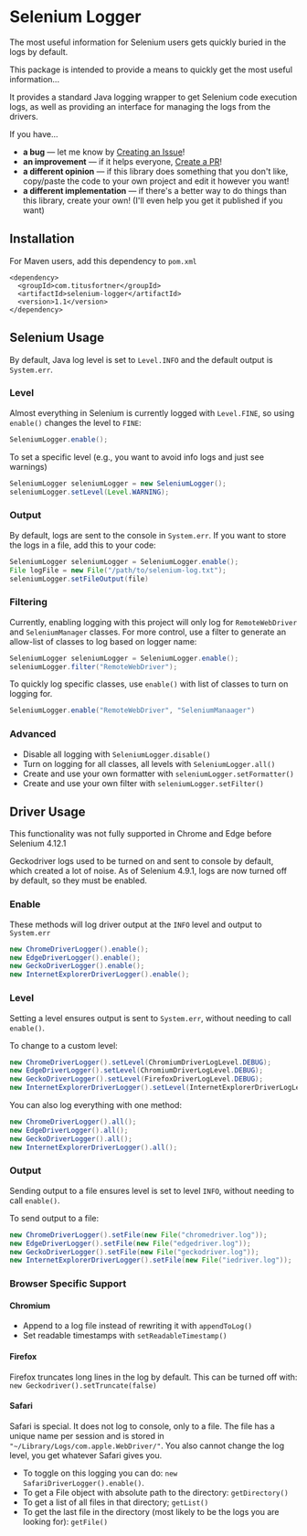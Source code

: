 # Selenium Logger

The most useful information for Selenium users gets quickly buried in the logs by default.

This package is intended to provide a means to quickly get the most useful information...

It provides a standard Java logging wrapper to get Selenium code execution logs, as well
as providing an interface for managing the logs from the drivers.

If you have...
* **a bug** — let me know by [Creating an Issue](https://github.com/titusfortner/selenium-logger/issues/new)!
* **an improvement** — if it helps everyone, [Create a PR](https://github.com/titusfortner/selenium-logger/pulls)!
* **a different opinion** —  if this library does something that you don't like, copy/paste the code to your own project and edit it however you want!
* **a different implementation** — if there's a better way to do things than this library, create your own! (I'll even help you get it published if you want)

## Installation

For Maven users, add this dependency to `pom.xml`
```
<dependency>
  <groupId>com.titusfortner</groupId>
  <artifactId>selenium-logger</artifactId>
  <version>1.1</version>
</dependency>
```

## Selenium Usage

By default, Java log level is set to `Level.INFO` and the default output is `System.err`. 

### Level

Almost everything in Selenium is currently logged with `Level.FINE`, so using `enable()` changes the level to `FINE`:
```java
SeleniumLogger.enable();
```

To set a specific level (e.g., you want to avoid info logs and just see warnings)
```java
SeleniumLogger seleniumLogger = new SeleniumLogger();
seleniumLogger.setLevel(Level.WARNING);
```

### Output

By default, logs are sent to the console in `System.err`.
If you want to store the logs in a file, add this to your code:

```java
SeleniumLogger seleniumLogger = SeleniumLogger.enable();
File logFile = new File("/path/to/selenium-log.txt");
seleniumLogger.setFileOutput(file)
```

### Filtering

Currently, enabling logging with this project will only log for `RemoteWebDriver` and `SeleniumManager` classes. 
For more control, use a filter to generate an allow-list of classes to log based on logger name:
```java
SeleniumLogger seleniumLogger = SeleniumLogger.enable();
seleniumLogger.filter("RemoteWebDriver");
```

To quickly log specific classes, use `enable()` with list of classes to turn on logging for.
```java
SeleniumLogger.enable("RemoteWebDriver", "SeleniumManaager")
```

### Advanced

* Disable all logging with `SeleniumLogger.disable()`
* Turn on logging for all classes, all levels with `SeleniumLogger.all()`
* Create and use your own formatter with `seleniumLogger.setFormatter()`
* Create and use your own filter with `seleniumLogger.setFilter()`


## Driver Usage

This functionality was not fully supported in Chrome and Edge before Selenium 4.12.1

Geckodriver logs used to be turned on and sent to console by default, which created a lot of noise.
As of Selenium 4.9.1, logs are now turned off by default, so they must be enabled.

### Enable

These methods will log driver output at the `INFO` level and output to `System.err`
```java
new ChromeDriverLogger().enable();
new EdgeDriverLogger().enable();
new GeckoDriverLogger().enable();
new InternetExplorerDriverLogger().enable();
```

### Level
Setting a level ensures output is sent to `System.err`, without needing to call `enable()`.

To change to a custom level:
```java
new ChromeDriverLogger().setLevel(ChromiumDriverLogLevel.DEBUG);
new EdgeDriverLogger().setLevel(ChromiumDriverLogLevel.DEBUG);
new GeckoDriverLogger().setLevel(FirefoxDriverLogLevel.DEBUG);
new InternetExplorerDriverLogger().setLevel(InternetExplorerDriverLogLevel.DEBUG);
```

You can also log everything with one method:
```java
new ChromeDriverLogger().all();
new EdgeDriverLogger().all();
new GeckoDriverLogger().all();
new InternetExplorerDriverLogger().all();
```

### Output
Sending output to a file ensures level is set to level `INFO`, without needing to call `enable()`.

To send output to a file:
```java
new ChromeDriverLogger().setFile(new File("chromedriver.log"));
new EdgeDriverLogger().setFile(new File("edgedriver.log"));
new GeckoDriverLogger().setFile(new File("geckodriver.log"));
new InternetExplorerDriverLogger().setFile(new File("iedriver.log"));
```

### Browser Specific Support

#### Chromium

* Append to a log file instead of rewriting it with `appendToLog()`
* Set readable timestamps with `setReadableTimestamp()`

#### Firefox

Firefox truncates long lines in the log by default. This can be turned
off with: `new Geckodriver().setTruncate(false)`

#### Safari

Safari is special. It does not log to console, only to a file. The
file has a unique name per session and is stored in `"~/Library/Logs/com.apple.WebDriver/"`.
You also cannot change the log level, you get whatever Safari gives you.

* To toggle on this logging you can do: `new SafariDriverLogger().enable()`.
* To get a File object with absolute path to the directory: `getDirectory()`
* To get a list of all files in that directory; `getList()`
* To get the last file in the directory (most likely to be the logs you are looking for): `getFile()`
